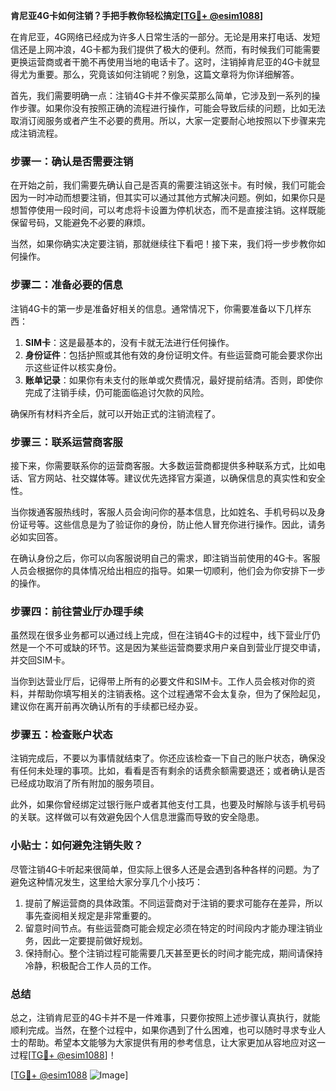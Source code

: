 **肯尼亚4G卡如何注销？手把手教你轻松搞定[[TG💪+ @esim1088](https://t.me/s/esim1088)]**

在肯尼亚，4G网络已经成为许多人日常生活的一部分。无论是用来打电话、发短信还是上网冲浪，4G卡都为我们提供了极大的便利。然而，有时候我们可能需要更换运营商或者干脆不再使用当地的电话卡了。这时，注销掉肯尼亚的4G卡就显得尤为重要。那么，究竟该如何注销呢？别急，这篇文章将为你详细解答。

首先，我们需要明确一点：注销4G卡并不像买菜那么简单，它涉及到一系列的操作步骤。如果你没有按照正确的流程进行操作，可能会导致后续的问题，比如无法取消订阅服务或者产生不必要的费用。所以，大家一定要耐心地按照以下步骤来完成注销流程。

### 步骤一：确认是否需要注销

在开始之前，我们需要先确认自己是否真的需要注销这张卡。有时候，我们可能会因为一时冲动而想要注销，但其实可以通过其他方式解决问题。例如，如果你只是想暂停使用一段时间，可以考虑将卡设置为停机状态，而不是直接注销。这样既能保留号码，又能避免不必要的麻烦。

当然，如果你确实决定要注销，那就继续往下看吧！接下来，我们将一步步教你如何操作。

### 步骤二：准备必要的信息

注销4G卡的第一步是准备好相关的信息。通常情况下，你需要准备以下几样东西：

1. **SIM卡**：这是最基本的，没有卡就无法进行任何操作。
2. **身份证件**：包括护照或其他有效的身份证明文件。有些运营商可能会要求你出示这些证件以核实身份。
3. **账单记录**：如果你有未支付的账单或欠费情况，最好提前结清。否则，即使你完成了注销手续，仍可能面临追讨欠款的风险。

确保所有材料齐全后，就可以开始正式的注销流程了。

### 步骤三：联系运营商客服

接下来，你需要联系你的运营商客服。大多数运营商都提供多种联系方式，比如电话、官方网站、社交媒体等。建议优先选择官方渠道，以确保信息的真实性和安全性。

当你拨通客服热线时，客服人员会询问你的基本信息，比如姓名、手机号码以及身份证号等。这些信息是为了验证你的身份，防止他人冒充你进行操作。因此，请务必如实回答。

在确认身份之后，你可以向客服说明自己的需求，即注销当前使用的4G卡。客服人员会根据你的具体情况给出相应的指导。如果一切顺利，他们会为你安排下一步的操作。

### 步骤四：前往营业厅办理手续

虽然现在很多业务都可以通过线上完成，但在注销4G卡的过程中，线下营业厅仍然是一个不可或缺的环节。这是因为某些运营商要求用户亲自到营业厅提交申请，并交回SIM卡。

当你到达营业厅后，记得带上所有的必要文件和SIM卡。工作人员会核对你的资料，并帮助你填写相关的注销表格。这个过程通常不会太复杂，但为了保险起见，建议你在离开前再次确认所有的手续都已经办妥。

### 步骤五：检查账户状态

注销完成后，不要以为事情就结束了。你还应该检查一下自己的账户状态，确保没有任何未处理的事项。比如，看看是否有剩余的话费余额需要退还；或者确认是否已经成功取消了所有附加的服务项目。

此外，如果你曾经绑定过银行账户或者其他支付工具，也要及时解除与该手机号码的关联。这样做可以有效避免因个人信息泄露而导致的安全隐患。

### 小贴士：如何避免注销失败？

尽管注销4G卡听起来很简单，但实际上很多人还是会遇到各种各样的问题。为了避免这种情况发生，这里给大家分享几个小技巧：

1. 提前了解运营商的具体政策。不同运营商对于注销的要求可能存在差异，所以事先查阅相关规定是非常重要的。
2. 留意时间节点。有些运营商可能会规定必须在特定的时间段内才能办理注销业务，因此一定要提前做好规划。
3. 保持耐心。整个注销过程可能需要几天甚至更长的时间才能完成，期间请保持冷静，积极配合工作人员的工作。

### 总结

总之，注销肯尼亚的4G卡并不是一件难事，只要你按照上述步骤认真执行，就能顺利完成。当然，在整个过程中，如果你遇到了什么困难，也可以随时寻求专业人士的帮助。希望本文能够为大家提供有用的参考信息，让大家更加从容地应对这一过程[[TG💪+ @esim1088](https://t.me/s/esim1088)]！

[[TG💪+ @esim1088](https://t.me/s/esim1088) ![Image](https://i.postimg.cc/4NQfJmqS/Snipaste-2025-05-13-00-14-12.png)]